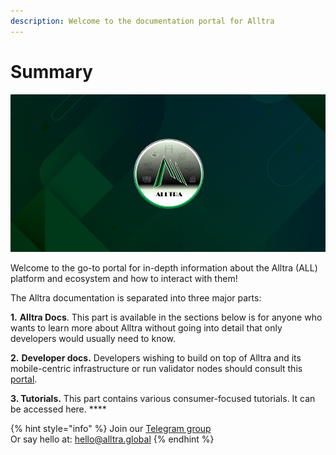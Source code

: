 ```yaml
---
description: Welcome to the documentation portal for Alltra
---
```


# Summary

![](<.gitbook/assets/docs_1500x500.png>)

Welcome to the go-to portal for in-depth information about the Alltra (ALL) platform and ecosystem and how to interact with them!

The Alltra documentation is separated into three major parts:

**1.** **Alltra Docs**. This part is available in the sections below is for anyone who wants to learn more about Alltra without going into detail that only developers would usually need to know.

**2.** **Developer docs.** Developers wishing to build on top of Alltra and its mobile-centric infrastructure or run validator nodes should consult this [portal](https://developers.alltra.global).&#x20;

**3. Tutorials.** This part contains various consumer-focused tutorials. It can be accessed here. **** &#x20;

{% hint style="info" %}
Join our [Telegram group](https://t.me/)\
Or say hello at: hello@alltra.global
{% endhint %}

